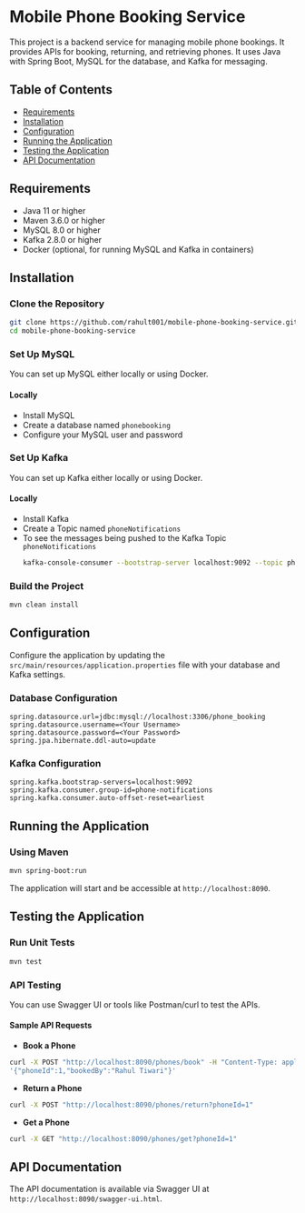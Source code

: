 # Mobile Phone Booking Service

This project is a backend service for managing mobile phone bookings. It provides APIs for booking, returning, and retrieving phones. It uses Java with Spring Boot, MySQL for the database, and Kafka for messaging.

## Table of Contents

- [Requirements](#requirements)
- [Installation](#installation)
- [Configuration](#configuration)
- [Running the Application](#running-the-application)
- [Testing the Application](#testing-the-application)
- [API Documentation](#api-documentation)

## Requirements

- Java 11 or higher
- Maven 3.6.0 or higher
- MySQL 8.0 or higher
- Kafka 2.8.0 or higher
- Docker (optional, for running MySQL and Kafka in containers)

## Installation

### Clone the Repository

```sh
git clone https://github.com/rahult001/mobile-phone-booking-service.git
cd mobile-phone-booking-service
```
### Set Up MySQL
You can set up MySQL either locally or using Docker.

#### Locally
- Install MySQL
- Create a database named `phonebooking`
- Configure your MySQL user and password
### Set Up Kafka
You can set up Kafka either locally or using Docker.

#### Locally
- Install Kafka
- Create a Topic named `phoneNotifications`
- To see the messages being pushed to the Kafka Topic `phoneNotifications`
  ```sh
  kafka-console-consumer --bootstrap-server localhost:9092 --topic phoneNotifications --from-beginning 
  ```

### Build the Project
```sh
mvn clean install
```
## Configuration
Configure the application by updating the `src/main/resources/application.properties` file with your database and Kafka
settings.
### Database Configuration
```properties
spring.datasource.url=jdbc:mysql://localhost:3306/phone_booking
spring.datasource.username=<Your Username>
spring.datasource.password=<Your Password>
spring.jpa.hibernate.ddl-auto=update
```
### Kafka Configuration
```properties
spring.kafka.bootstrap-servers=localhost:9092
spring.kafka.consumer.group-id=phone-notifications
spring.kafka.consumer.auto-offset-reset=earliest
```
## Running the Application
### Using Maven
```sh
mvn spring-boot:run
```
The application will start and be accessible at `http://localhost:8090`.
## Testing the Application
### Run Unit Tests
```sh
mvn test
```
### API Testing
You can use Swagger UI or tools like Postman/curl to test the APIs.
#### Sample API Requests
- **Book a Phone**
 ```sh
 curl -X POST "http://localhost:8090/phones/book" -H "Content-Type: application/json" -d
'{"phoneId":1,"bookedBy":"Rahul Tiwari"}'
 ```
- **Return a Phone**
 ```sh
 curl -X POST "http://localhost:8090/phones/return?phoneId=1"
 ```
- **Get a Phone**
 ```sh
 curl -X GET "http://localhost:8090/phones/get?phoneId=1"
 ```
## API Documentation
The API documentation is available via Swagger UI at `http://localhost:8090/swagger-ui.html`.
